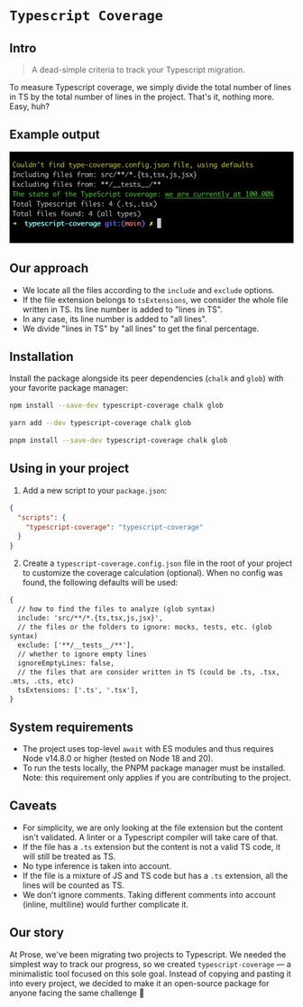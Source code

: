 # `Typescript Coverage`

## Intro

> A dead-simple criteria to track your Typescript migration.

To measure Typescript coverage, we simply divide the total number of lines in TS by the total number of lines in the project.
That's it, nothing more. Easy, huh?

## Example output

![An output example when run in terminal](/img/example.png)

## Our approach

- We locate all the files according to the `include` and `exclude` options.
- If the file extension belongs to `tsExtensions`, we consider the whole file written in TS. Its line number is added to "lines in TS".
- In any case, its line number is added to "all lines".
- We divide "lines in TS" by "all lines" to get the final percentage.

## Installation

Install the package alongside its peer dependencies (`chalk` and `glob`) with your favorite package manager:

```bash
npm install --save-dev typescript-coverage chalk glob
```

```bash
yarn add --dev typescript-coverage chalk glob
```

```bash
pnpm install --save-dev typescript-coverage chalk glob
```

## Using in your project

1. Add a new script to your `package.json`:

```json
{
  "scripts": {
    "typescript-coverage": "typescript-coverage"
  }
}
```

2. Create a `typescript-coverage.config.json` file in the root of your project to customize the coverage calculation (optional).
   When no config was found, the following defaults will be used:

```json5
{
  // how to find the files to analyze (glob syntax)
  include: 'src/**/*.{ts,tsx,js,jsx}',
  // the files or the folders to ignore: mocks, tests, etc. (glob syntax)
  exclude: ['**/__tests__/**'],
  // whether to ignore empty lines
  ignoreEmptyLines: false,
  // the files that are consider written in TS (could be .ts, .tsx, .mts, .cts, etc)
  tsExtensions: ['.ts', '.tsx'],
}
```

## System requirements

- The project uses top-level `await` with ES modules and thus requires Node v14.8.0 or higher (tested on Node 18 and 20).
- To run the tests locally, the PNPM package manager must be installed. Note: this requirement only applies if you are contributing to the project.

## Caveats

- For simplicity, we are only looking at the file extension but the content isn't validated. A linter or a Typescript compiler will take care of that.
- If the file has a `.ts` extension but the content is not a valid TS code, it will still be treated as TS.
- No type inference is taken into account.
- If the file is a mixture of JS and TS code but has a `.ts` extension, all the lines will be counted as TS.
- We don't ignore comments. Taking different comments into account (inline, multiline) would further complicate it.

## Our story

At Prose, we've been migrating two projects to Typescript.
We needed the simplest way to track our progress, so we created `typescript-coverage` — a minimalistic tool focused on this sole goal.
Instead of copying and pasting it into every project, we decided to make it an open-source package for anyone facing the same challenge 💚

